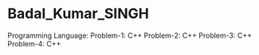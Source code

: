# Badal_Kumar_SINGH  
Programming Language:
Problem-1: C++
Problem-2: C++
Problem-3: C++
Problem-4: C++
